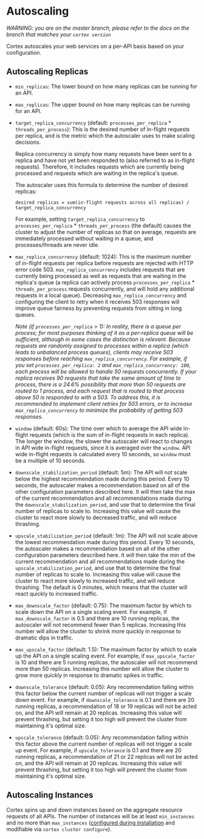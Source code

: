 # Autoscaling

_WARNING: you are on the master branch, please refer to the docs on the branch that matches your `cortex version`_

Cortex autoscales your web services on a per-API basis based on your configuration.

## Autoscaling Replicas

* `min_replicas`: The lower bound on how many replicas can be running for an API.
* `max_replicas`: The upper bound on how many replicas can be running for an API.
* `target_replica_concurrency` \(default: `processes_per_replica` \* `threads_per_process`\): This is the desired number of in-flight requests per replica, and is the metric which the autoscaler uses to make scaling decisions.

  Replica concurrency is simply how many requests have been sent to a replica and have not yet been responded to \(also referred to as in-flight requests\). Therefore, it includes requests which are currently being processed and requests which are waiting in the replica's queue.

  The autoscaler uses this formula to determine the number of desired replicas:

  `desired replicas = sum(in-flight requests across all replicas) / target_replica_concurrency`

  For example, setting `target_replica_concurrency` to `processes_per_replica` \* `threads_per_process` \(the default\) causes the cluster to adjust the number of replicas so that on average, requests are immediately processed without waiting in a queue, and processes/threads are never idle.

* `max_replica_concurrency` \(default: 1024\): This is the maximum number of in-flight requests per replica before requests are rejected with HTTP error code 503. `max_replica_concurrency` includes requests that are currently being processed as well as requests that are waiting in the replica's queue \(a replica can actively process `processes_per_replica` \* `threads_per_process` requests concurrently, and will hold any additional requests in a local queue\). Decreasing `max_replica_concurrency` and configuring the client to retry when it receives 503 responses will improve queue fairness by preventing requests from sitting in long queues.

  _Note \(if `processes_per_replica` &gt; 1\): In reality, there is a queue per process; for most purposes thinking of it as a per-replica queue will be sufficient, although in some cases the distinction is relevant. Because requests are randomly assigned to processes within a replica \(which leads to unbalanced process queues\), clients may receive 503 responses before reaching `max_replica_concurrency`. For example, if you set `processes_per_replica: 2` and `max_replica_concurrency: 100`, each process will be allowed to handle 50 requests concurrently. If your replica receives 90 requests that take the same amount of time to process, there is a 24.6% possibility that more than 50 requests are routed to 1 process, and each request that is routed to that process above 50 is responded to with a 503. To address this, it is recommended to implement client retries for 503 errors, or to increase `max_replica_concurrency` to minimize the probability of getting 503 responses._

* `window` \(default: 60s\): The time over which to average the API wide in-flight requests \(which is the sum of in-flight requests in each replica\). The longer the window, the slower the autoscaler will react to changes in API wide in-flight requests, since it is averaged over the `window`. API wide in-flight requests is calculated every 10 seconds, so `window` must be a multiple of 10 seconds.
* `downscale_stabilization_period` \(default: 5m\): The API will not scale below the highest recommendation made during this period. Every 10 seconds, the autoscaler makes a recommendation based on all of the other configuration parameters described here. It will then take the max of the current recommendation and all recommendations made during the `downscale_stabilization_period`, and use that to determine the final number of replicas to scale to. Increasing this value will cause the cluster to react more slowly to decreased traffic, and will reduce thrashing.
* `upscale_stabilization_period` \(default: 1m\): The API will not scale above the lowest recommendation made during this period. Every 10 seconds, the autoscaler makes a recommendation based on all of the other configuration parameters described here. It will then take the min of the current recommendation and all recommendations made during the `upscale_stabilization_period`, and use that to determine the final number of replicas to scale to. Increasing this value will cause the cluster to react more slowly to increased traffic, and will reduce thrashing. The default is 0 minutes, which means that the cluster will react quickly to increased traffic.
* `max_downscale_factor` \(default: 0.75\): The maximum factor by which to scale down the API on a single scaling event. For example, if `max_downscale_factor` is 0.5 and there are 10 running replicas, the autoscaler will not recommend fewer than 5 replicas. Increasing this number will allow the cluster to shrink more quickly in response to dramatic dips in traffic.
* `max_upscale_factor` \(default: 1.5\): The maximum factor by which to scale up the API on a single scaling event. For example, if `max_upscale_factor` is 10 and there are 5 running replicas, the autoscaler will not recommend more than 50 replicas. Increasing this number will allow the cluster to grow more quickly in response to dramatic spikes in traffic.
* `downscale_tolerance` \(default: 0.05\): Any recommendation falling within this factor below the current number of replicas will not trigger a scale down event. For example, if `downscale_tolerance` is 0.1 and there are 20 running replicas, a recommendation of 18 or 19 replicas will not be acted on, and the API will remain at 20 replicas. Increasing this value will prevent thrashing, but setting it too high will prevent the cluster from maintaining it's optimal size.
* `upscale_tolerance` \(default: 0.05\): Any recommendation falling within this factor above the current number of replicas will not trigger a scale up event. For example, if `upscale_tolerance` is 0.1 and there are 20 running replicas, a recommendation of 21 or 22 replicas will not be acted on, and the API will remain at 20 replicas. Increasing this value will prevent thrashing, but setting it too high will prevent the cluster from maintaining it's optimal size.

## Autoscaling Instances

Cortex spins up and down instances based on the aggregate resource requests of all APIs. The number of instances will be at least `min_instances` and no more than `max_instances` \([configured during installation](../../cluster-management/config.md) and modifiable via `cortex cluster configure`\).

